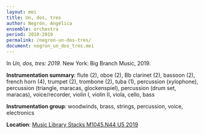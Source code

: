 ```yaml
---
layout: mei
title: Un, dos, tres
author: Negrón, Angélica
ensemble: orchestra
period: 2010-2019
permalink: /negron-un-dos-tres/
document: negron_un_dos_tres.mei
---
```


In *Un, dos, tres: 2019.* New York: Big Branch Music, 2019.

**Instrumentation summary**: flute (2), oboe (2), Bb clarinet (2), bassoon (2), french horn (4), trumpet (2), trombone (2), tuba (1), percussion (xylophone), percussion (triangle, maracas, glockenspiel), percussion (drum set, maracas), voice/recorder, violin I, violin II, viola, cello, bass

**Instrumentation group**: woodwinds, brass, strings, percussion, voice, electronics

**Location**: <a href="https://tufts.primo.exlibrisgroup.com/permalink/01TUN_INST/1kc9gia/alma991018728033203851" target="_blank">Music Library Stacks M1045.N44 U5 2019 </a>
